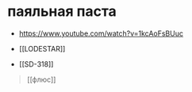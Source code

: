 # паяльная паста

- https://www.youtube.com/watch?v=1kcAoFsBUuc

- [[LODESTAR]]
- [[SD-318]]

> [[флюс]]
